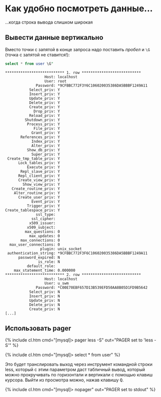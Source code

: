 # Как удобно посмотреть данные...

...когда строка вывода слишком широкая

## Вывести данные вертикально

Вместо точки с запятой в конце запроса надо поставить _пробел_ и `\G` (точка с запятой не ставится!):

```sql
select * from user \G"
```

```
*************************** 1. row ***************************
                  Host: localhost
                  User: root
              Password: *9CFBBC772F3Y6C106020035386DA5BBBF1249A11
           Select_priv: Y
           Insert_priv: Y
           Update_priv: Y
           Delete_priv: Y
           Create_priv: Y
             Drop_priv: Y
           Reload_priv: Y
         Shutdown_priv: Y
          Process_priv: Y
             File_priv: Y
            Grant_priv: Y
       References_priv: Y
            Index_priv: Y
            Alter_priv: Y
          Show_db_priv: Y
            Super_priv: Y
 Create_tmp_table_priv: Y
      Lock_tables_priv: Y
          Execute_priv: Y
       Repl_slave_priv: Y
      Repl_client_priv: Y
      Create_view_priv: Y
        Show_view_priv: Y
   Create_routine_priv: Y
    Alter_routine_priv: Y
      Create_user_priv: Y
            Event_priv: Y
          Trigger_priv: Y
Create_tablespace_priv: Y
              ssl_type: 
            ssl_cipher: 
           x509_issuer: 
          x509_subject: 
         max_questions: 0
           max_updates: 0
       max_connections: 0
  max_user_connections: 0
                plugin: unix_socket
 authentication_string: *9CFBBC772F3F6C106020035386DA5BBBF1249A11
      password_expired: N
               is_role: N
          default_role: 
    max_statement_time: 0.000000
*************************** 2. row ***************************
                  Host: localhost
                  User: u_swm
              Password: *C00E70EBF657D13B539EFD50AA8B05D1FD9B5642
           Select_priv: N
           Insert_priv: N
           Update_priv: N
           Delete_priv: N
           Create_priv: N
[...]
```

## Использовать pager

{% include cl.htm
cmd="[mysql]> pager less -S"
out="PAGER set to 'less -S'" %}

{% include cl.htm
cmd="[mysql]> select * from user" %}

Это будет транслировать выход через инструмент командной строки less, который с этим параметром даст табличный вывод, который можно прокручивать по горизонтали и вертикали с помощью клавиш курсора.
Выйти из просмотра можно, нажав клавишу <kbd>Q</kbd>.

{% include cl.htm
cmd="[mysql]> nopager"
out="PAGER set to stdout" %}
